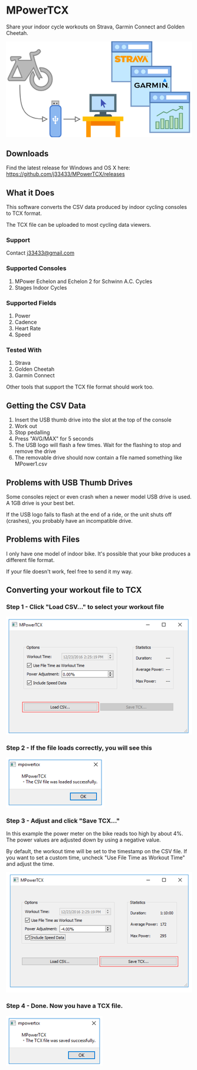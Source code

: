 # MPowerTCX

Share your indoor cycle workouts on Strava, Garmin Connect and Golden Cheetah.

![Schwinn MPower Console](docs/mpowertcx.png)

## Downloads

Find the latest release for Windows and OS X here: https://github.com/j33433/MPowerTCX/releases

## What it Does
This software converts the CSV data produced by indoor cycling consoles to TCX format.

The TCX file can be uploaded to most cycling data viewers.

### Support

Contact j33433@gmail.com

### Supported Consoles
1. MPower Echelon and Echelon 2 for Schwinn A.C. Cycles
1. Stages Indoor Cycles

### Supported Fields
1. Power
1. Cadence
1. Heart Rate
1. Speed

### Tested With
1. Strava
1. Golden Cheetah
1. Garmin Connect

Other tools that support the TCX file format should work too.

## Getting the CSV Data
1. Insert the USB thumb drive into the slot at the top of the console
1. Work out
1. Stop pedalling
1. Press "AVG/MAX" for 5 seconds
1. The USB logo will flash a few times. Wait for the flashing to stop and remove the drive
1. The removable drive should now contain a file named something like MPower1.csv

## Problems with USB Thumb Drives
Some consoles reject or even crash when a newer model USB drive is used. A 1GB drive is your best bet.

If the USB logo fails to flash at the end of a ride, or the unit shuts off (crashes), you probably have an incompatible drive.

## Problems with Files
I only have one model of indoor bike. It's possible that your bike produces a different file format.

If your file doesn't work, feel free to send it my way.

## Converting your workout file to TCX

### Step 1 - Click "Load CSV..." to select your workout file

![Step 1](docs/mp1.png)

### Step 2 - If the file loads correctly, you will see this

![Step 2](docs/mp2.png)

### Step 3 - Adjust and click "Save TCX..." 

In this example the power meter on the bike reads too high by about 4%. The power values are adjusted down by using a negative value. 

By default, the workout time will be set to the timestamp on the CSV file. If you want to set a custom time, uncheck "Use File Time as Workout Time" and adjust the time.

![Step 3](docs/mp3.png)

### Step 4 - Done. Now you have a TCX file.

![Step 4](docs/mp4.png)



